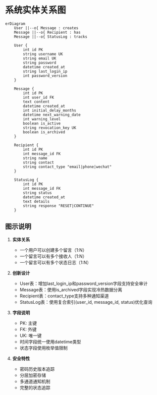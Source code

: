 # 系统实体关系图

```mermaid
erDiagram
    User ||--o{ Message : creates
    Message ||--o{ Recipient : has
    Message ||--o{ StatusLog : tracks

    User {
        int id PK
        string username UK
        string email UK
        string password
        datetime created_at
        string last_login_ip
        int password_version
    }

    Message {
        int id PK
        int user_id FK
        text content
        datetime created_at
        int initial_delay_months
        datetime next_warning_date
        int warning_level
        boolean is_active
        string revocation_key UK
        boolean is_archived
    }

    Recipient {
        int id PK
        int message_id FK
        string name
        string contact
        string contact_type "email|phone|wechat"
    }

    StatusLog {
        int id PK
        int message_id FK
        string status
        datetime created_at
        text details
        string response "RESET|CONTINUE"
    }
```

## 图示说明

1. **实体关系**
   - 一个用户可以创建多个留言（1:N）
   - 一个留言可以有多个接收人（1:N）
   - 一个留言可以有多个状态日志（1:N）

2. **创新设计**
   - User表：增加last_login_ip和password_version字段支持安全审计
   - Message表：使用is_archived字段实现冷热数据分离
   - Recipient表：contact_type支持多种通知渠道
   - StatusLog表：使用复合索引(user_id, message_id, status)优化查询

3. **字段说明**
   - PK: 主键
   - FK: 外键
   - UK: 唯一键
   - 时间字段统一使用datetime类型
   - 状态字段使用枚举值限制

4. **安全特性**
   - 密码历史版本追踪
   - 分层加密存储
   - 多通道通知机制
   - 完整的状态追踪
